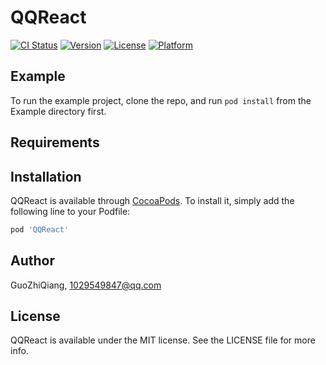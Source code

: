 # QQReact

[![CI Status](https://img.shields.io/travis/GuoZhiQiang/QQReact.svg?style=flat)](https://travis-ci.org/GuoZhiQiang/QQReact)
[![Version](https://img.shields.io/cocoapods/v/QQReact.svg?style=flat)](https://cocoapods.org/pods/QQReact)
[![License](https://img.shields.io/cocoapods/l/QQReact.svg?style=flat)](https://cocoapods.org/pods/QQReact)
[![Platform](https://img.shields.io/cocoapods/p/QQReact.svg?style=flat)](https://cocoapods.org/pods/QQReact)

## Example

To run the example project, clone the repo, and run `pod install` from the Example directory first.

## Requirements

## Installation

QQReact is available through [CocoaPods](https://cocoapods.org). To install
it, simply add the following line to your Podfile:

```ruby
pod 'QQReact'
```

## Author

GuoZhiQiang, 1029549847@qq.com

## License

QQReact is available under the MIT license. See the LICENSE file for more info.
